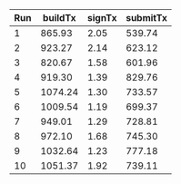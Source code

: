 | Run | buildTx | signTx | submitTx |
| --- | --- | --- | --- |
| 1 | 865.93 | 2.05 | 539.74 |
| 2 | 923.27 | 2.14 | 623.12 |
| 3 | 820.67 | 1.58 | 601.96 |
| 4 | 919.30 | 1.39 | 829.76 |
| 5 | 1074.24 | 1.30 | 733.57 |
| 6 | 1009.54 | 1.19 | 699.37 |
| 7 | 949.01 | 1.29 | 728.81 |
| 8 | 972.10 | 1.68 | 745.30 |
| 9 | 1032.64 | 1.23 | 777.18 |
| 10 | 1051.37 | 1.92 | 739.11 |